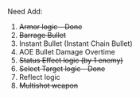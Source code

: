 Need Add:
1.	~~Armor logic - Done~~
2.	~~Barrage Bullet~~ 
3.	Instant Bullet (Instant Chain Bullet)
4.	AOE Bullet Damage Overtime
5.	~~Status Effect logic (by 1 enemy)~~ 
6.	~~Select Target logic  - Done~~
7.  Reflect logic
8.  ~~Multishot weapon~~
